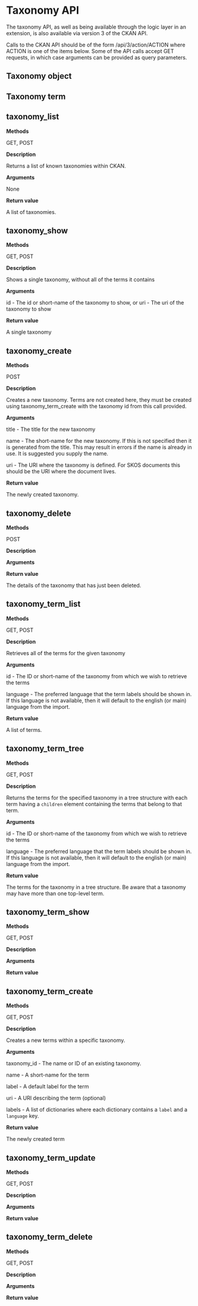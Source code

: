 
# Taxonomy API

The taxonomy API, as well as being available through the logic layer in an extension, is also available via version 3 of the CKAN API.

Calls to the CKAN API should be of the form /api/3/action/ACTION where ACTION is one of the items below.  Some of the API calls accept GET requests, in which case arguments can be provided as query parameters.

## Taxonomy object


## Taxonomy term



## taxonomy_list
**Methods**

GET, POST

**Description**

Returns a list of known taxonomies within CKAN.

**Arguments**

None

**Return value**

A list of taxonomies.


## taxonomy_show
**Methods**

GET, POST

**Description**

Shows a single taxonomy, without all of the terms it contains

**Arguments**

id - The id or short-name of the taxonomy to show, or
uri - The uri of the taxonomy to show

**Return value**

A single taxonomy


## taxonomy_create
**Methods**

POST

**Description**

Creates a new taxonomy. Terms are not created here, they must be
created using taxonomy\_term\_create with the taxonomy id from this
call provided.

**Arguments**

title - The title for the new taxonomy

name - The short-name for the new taxonomy.  If this is not specified
then it is generated from the title.  This may result in errors if the
name is already in use. It is suggested you supply the name.

uri - The URI where the taxonomy is defined.  For SKOS documents this should be the URI where the document lives.

**Return value**

The newly created taxonomy.


## taxonomy_delete
**Methods**

POST

**Description**

**Arguments**

**Return value**

The details of the taxonomy that has just been deleted.


## taxonomy_term_list
**Methods**

GET, POST

**Description**

Retrieves all of the terms for the given taxonomy

**Arguments**

id - The ID or short-name of the taxonomy from which we wish to retrieve the terms

language - The preferred language that the term labels should be shown in. If this language is not available, then it will default to the english (or main) language from the import.

**Return value**

A list of terms.


## taxonomy_term_tree
**Methods**

GET, POST

**Description**

Returns the terms for the specified taxonomy in a tree structure with each term
having a ```children``` element containing the terms that belong to that term.

**Arguments**

id - The ID or short-name of the taxonomy from which we wish to retrieve the terms

language - The preferred language that the term labels should be shown in. If this language is not available, then it will default to the english (or main) language from the import.


**Return value**

The terms for the taxonomy in a tree structure.  Be aware that a taxonomy may have more than one top-level term.


## taxonomy_term_show
**Methods**

GET, POST

**Description**


**Arguments**

**Return value**



## taxonomy_term_create
**Methods**

GET, POST

**Description**

Creates a new terms within a specific taxonomy.

**Arguments**

taxonomy_id - The name or ID of an existing taxonomy.

name - A short-name for the term

label - A default label for the term

uri - A URI describing the term (optional)

labels - A list of dictionaries where each dictionary contains a ```label``` and a ```language``` key.

**Return value**

The newly created term


## taxonomy_term_update
**Methods**

GET, POST

**Description**

**Arguments**

**Return value**



## taxonomy_term_delete
**Methods**

GET, POST

**Description**

**Arguments**

**Return value**

